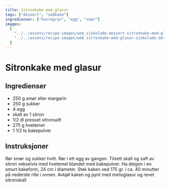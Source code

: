 ```yaml
---
title: Sitronkake med glasur
tags: ["dessert", "småkake"]
ingredienser: ["havregryn", "egg", "smør"]
images:
  [
    "../../assets/recipe-images/web_sjokolade-dessert-sitronkake-med-glasur-en.jpg",
    "../../assets/recipe-images/web_sitronkake-med-glasur-sjokolade-dessert-to.jpg",
  ]
---
```


# Sitronkake med glasur

## Ingredienser

- 250 g smør eller margarin
- 250 g sukker
- 4 egg
- skall av 1 sitron
- 1/2 dl presset sitronsaft
- 275 g hvetemel
- 1 1/2 ts bakepulver

## Instruksjoner

Rør smør og sukker hvitt. Rør i ett egg av gangen. Tilsett skall og saft av sitron vekselvis med hvetemel blandet med bakepulver. Ha deigen i en smurt kakeform, 24 cm i diameter. Stek kaken ved 175 gr. i ca. 40 minutter på nederste rille i ovnen. Avkjøl kaken og pynt med melisglasur og revet sitronskall
